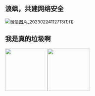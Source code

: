 ## 浪飒，共建网络安全
![微信图片_20230224112713(1)(1)](https://img2023.cnblogs.com/blog/2411575/202302/2411575-20230224113922479-1530331341.png)
## 我是真的垃圾啊
<img align="" height="137px" src="https://github-readme-stats.vercel.app/api?username=langsasec&hide_title=true&hide_border=true&show_icons=true&include_all_commits=true&line_height=21&bg_color=0,EC6C6C,FFD479,FFFC79,73FA79&theme=graywhite&locale=cn" /><img align="" height="137px" src="https://github-readme-stats.vercel.app/api/top-langs/?username=langsasec&hide_title=true&hide_border=true&layout=compact&bg_color=0,73FA79,73FDFF,D783FF&theme=graywhite&locale=cn" />
